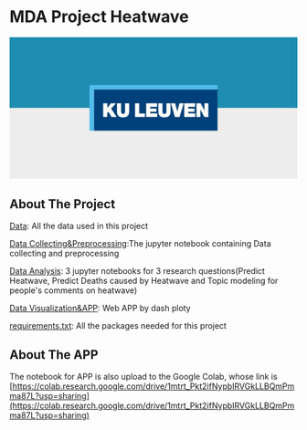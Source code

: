 # MDA Project Heatwave
![Image text](https://github.com/Themaoyc/MDA/blob/main/Data%20Visualization%26APP/assets/kul.jpeg?raw=true)
## About The Project
[Data](https://github.com/Themaoyc/MDA/tree/main/Data): All the data used in this project

[Data Collecting&Preprocessing](https://github.com/Themaoyc/MDA/tree/main/Data%20Collecting%26Preprocessing):The jupyter notebook containing Data collecting and preprocessing

[Data Analysis](https://github.com/Themaoyc/MDA/tree/main/Data%20Analysis): 3 jupyter notebooks for 3 research questions(Predict Heatwave, Predict Deaths caused by Heatwave and Topic modeling for people's comments on heatwave)

[Data Visualization&APP](https://github.com/Themaoyc/MDA/tree/main/Data%20Visualization%26APP): Web APP by dash ploty

[requirements.txt](https://github.com/Themaoyc/MDA/blob/main/requirements.txt): All the packages needed for this project
## About The APP
The notebook for APP is also upload to the Google Colab, whose link is [https://colab.research.google.com/drive/1mtrt_Pkt2ifNypbIRVGkLLBQmPmma87L?usp=sharing](https://colab.research.google.com/drive/1mtrt_Pkt2ifNypbIRVGkLLBQmPmma87L?usp=sharing)